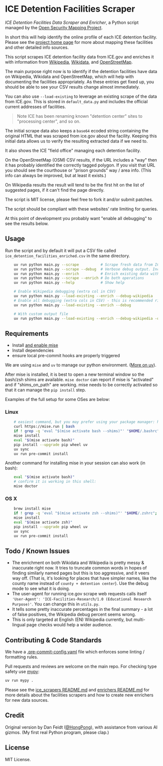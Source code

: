 # ICE Detention Facilities Scraper

_ICE Detention Facilities Data Scraper and Enricher_, a Python script managed by the [Open Security Mapping Project](https://github.com/Open-Security-Mapping-Project).

In short this will help identify the online profile of each ICE detention facility. Please see the [project home page](https://github.com/Open-Security-Mapping-Project)
for more about mapping these facilities and other detailed info sources.

This script scrapes ICE detention facility data from ICE.gov and enriches it
with information from [Wikipedia](https://en.wikipedia.org), [Wikidata](https://wikidata.org), and
[OpenStreetMap](https://openstreetmap.org).

The main purpose right now is to identify if the detention facilities have data on Wikipedia, Wikidata and OpenStreetMap,
which will help with documenting the facilities appropriately. As these entries get fixed up, you should be able to see
your CSV results change almost immediately.

You can also use `--load-existing` to leverage an existing
scrape of the data from ICE.gov. This is stored in `default_data.py` and includes the official current addresses of facilities.

> Note ICE has been renaming known "detention center" sites to "processing center", and so on.

The initial scrape data also keeps a `base64` ecoded string containing the original HTML that was scraped from ice.gov about the
facility. Keeping this initial data allows us to verify the resulting extracted data if we need to.

It also shows the ICE "field office" managing each detention facility.

On the OpenStreetMap (OSM) CSV results, if the URL includes a "way" then it has probably identified the correctly tagged
polygon. If you visit that URL you should see the courthouse or "prison grounds" way / area info. (This info can always
be improved, but at least it exists.)

On Wikipedia results the result will tend to be the first hit on the list of suggested pages, if it can't find the page
directly.

The script is MIT license, please feel free to fork it and/or submit patches.

The script should be compliant with these websites' rate limiting for queries.

At this point of development you probably want "enable all debugging" to see the results below.

## Usage

Run the script and by default it will put a CSV file called `ice_detention_facilities_enriched.csv` in the same
directory.

```bash
    uv run python main.py --scrape          # Scrape fresh data from ICE website
    uv run python main.py --scrape --debug  # Verbose debug output. Includes HTML snippets.
    uv run python main.py --enrich          # Enrich existing data with external sources
    uv run python main.py --scrape --enrich # Do both operations
    uv run python main.py --help            # Show help

    # Enable Wikipedia debugging (extra col in CSV)
    uv run python main.py --load-existing --enrich --debug-wikipedia
    # Enable all debugging (extra cols in CSV) - this is recommended right now:
    uv run python main.py --load-existing --enrich --debug

    # With custom output file
    uv run python main.py --load-existing --enrich --debug-wikipedia -o debug_facilities
```

## Requirements

* Install [and enable mise](https://mise.jdx.dev/getting-started.html)
* Install dependencies
* ensure local pre-commit hooks are properly triggered

We are using `mise` and `uv` to manage our python environment. ([More on uv](https://github.com/astral-sh/uv)).

After mise is installed, it is best to open a new terminal window so the bash/zsh shims are available. `mise doctor` can report if
mise is "activated" and if "shims_on_path" are working. mise needs to be correctly activated so that it can manage the
`pip install` step.

Examples of the full setup for some OSes are below:

### Linux

```bash
    # easiest command, but you may prefer using your package manager: https://mise.jdx.dev/installing-mise.html
    curl https://mise.run | bash
    if ! grep -q 'eval "$(mise activate bash --shims)"' "$HOME/.bashrc"; then echo 'eval "$(mise activate bash --shims)"' >> ~/.bashrc; fi
    mise install
    eval "$(mise activate bash)"
    pip install --upgrade pip wheel uv
    uv sync
    uv run pre-commit install
```

Another command for installing mise in your session can also work (in bash):

```bash
    eval "$(mise activate bash)"
    # confirm it is working in this shell:
    mise doctor
```

### OS X

```zsh
    brew install mise
    if ! grep -q 'eval "$(mise activate zsh --shims)"' "$HOME/.zshrc"; then echo 'eval "$(mise activate zsh --shims)"' >> ~/.zshrc; fi
    mise install
    eval "$(mise activate zsh)"
    pip install --upgrade pip wheel uv
    uv sync
    uv run pre-commit install
```

## Todo / Known Issues

* The enrichment on both Wikidata and Wikipedia is pretty messy & inaccurate right now. It tries to truncate common words
in hopes of finding similarly named pages but this is too aggressive, and it veers way off. (That is, it's looking for places
that have simpler names, like the county name instead of `county + detention center`). Use the debug mode to see what
it is doing.
* The user-agent for running ice.gov scrape web requests calls itself `'User-Agent': 'ICE-Facilities-Research/1.0 (Educational Research Purpose)'`.
You can change this in `utils.py`.
* It tells some pretty inaccurate percentages in the final summary - a lot of false positives, the Wikipedia debug percent
seems wrong.
* This is only targeted at English (EN) Wikipedia currently, but  multi-lingual page checks would help a wider audience.

## Contributing & Code Standards

We have a [.pre-commit-config.yaml](.pre-commit-config.yaml) file which enforces some linting / formatting rules.

Pull requests and reviews are welcome on the main repo. For checking type safety use [mypy](https://github.com/python/mypy):

```bash
uv run mypy .
```

Please see the [ice_scrapers README.md](ice_scrapers/README.md) and [enrichers README.md](enrichers/README.md)
for more details about the facilities scrapers and how to create new enrichers for new data sources.

## Credit

Original version by Dan Feidt ([@HongPong](https://github.com/HongPong)), with assistance from various AI gizmos. (My
first real Python program, please clap.)

## License

MIT License.
